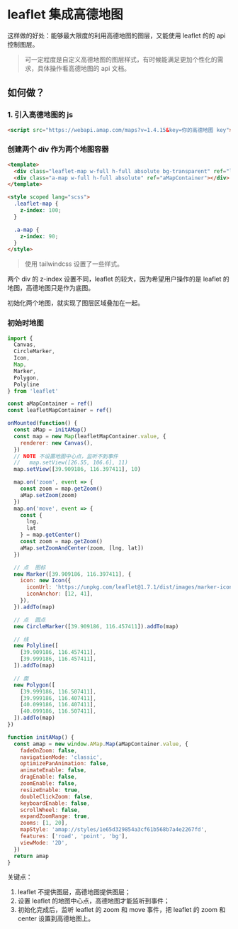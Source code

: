 # leaflet 集成高德地图

这样做的好处：能够最大限度的利用高德地图的图层，又能使用 leaflet 的的 api 控制图层。

> 可一定程度是自定义高德地图的图层样式，有时候能满足更加个性化的需求，具体操作看高德地图的 api 文档。

## 如何做？

### 1. 引入高德地图的 js

```html
<script src="https://webapi.amap.com/maps?v=1.4.15&key=你的高德地图 key"></script>
```

### 创建两个 div 作为两个地图容器

```html
<template>
  <div class="leaflet-map w-full h-full absolute bg-transparent" ref="leafletMapContainer"></div>
  <div class="a-map w-full h-full absolute" ref="aMapContainer"></div>
</template>

<style scoped lang="scss">
  .leaflet-map {
    z-index: 100;
  }

  .a-map {
    z-index: 90;
  }
</style>
```

> 使用 tailwindcss 设置了一些样式。

两个 div 的 z-index 设置不同，leaflet 的较大，因为希望用户操作的是 leaflet 的地图，高德地图只是作为底图。

初始化两个地图，就实现了图层区域叠加在一起。

### 初始时地图

```js
import {
  Canvas,
  CircleMarker,
  Icon,
  Map,
  Marker,
  Polygon,
  Polyline
} from 'leaflet'

const aMapContainer = ref()
const leafletMapContainer = ref()

onMounted(function() {
  const aMap = initAMap()
  const map = new Map(leafletMapContainer.value, {
    renderer: new Canvas(),
  })
  // NOTE 不设置地图中心点，监听不到事件
  //   map.setView([26.55, 106.6], 11)
  map.setView([39.909186, 116.397411], 10)

  map.on('zoom', event => {
    const zoom = map.getZoom()
    aMap.setZoom(zoom)
  })
  map.on('move', event => {
    const {
      lng,
      lat
    } = map.getCenter()
    const zoom = map.getZoom()
    aMap.setZoomAndCenter(zoom, [lng, lat])
  })

  // 点  图标
  new Marker([39.909186, 116.397411], {
    icon: new Icon({
      iconUrl: 'https://unpkg.com/leaflet@1.7.1/dist/images/marker-icon.png',
      iconAnchor: [12, 41],
    }),
  }).addTo(map)

  // 点  圆点
  new CircleMarker([39.909186, 116.457411]).addTo(map)

  // 线
  new Polyline([
    [39.909186, 116.457411],
    [39.999186, 116.457411],
  ]).addTo(map)

  // 面
  new Polygon([
    [39.999186, 116.507411],
    [39.999186, 116.407411],
    [40.099186, 116.407411],
    [40.099186, 116.507411],
  ]).addTo(map)
})

function initAMap() {
  const amap = new window.AMap.Map(aMapContainer.value, {
    fadeOnZoom: false,
    navigationMode: 'classic',
    optimizePanAnimation: false,
    animateEnable: false,
    dragEnable: false,
    zoomEnable: false,
    resizeEnable: true,
    doubleClickZoom: false,
    keyboardEnable: false,
    scrollWheel: false,
    expandZoomRange: true,
    zooms: [1, 20],
    mapStyle: 'amap://styles/1e65d329854a3cf61b568b7a4e2267fd',
    features: ['road', 'point', 'bg'],
    viewMode: '2D',
  })
  return amap
}
```

关键点：

1. leaflet 不提供图层，高德地图提供图层；
2. 设置 leaflet 的地图中心点，高德地图才能监听到事件；
3. 初始化完成后，监听 leaflet 的 zoom 和 move 事件，把 leaflet 的 zoom 和 center 设置到高德地图上。
